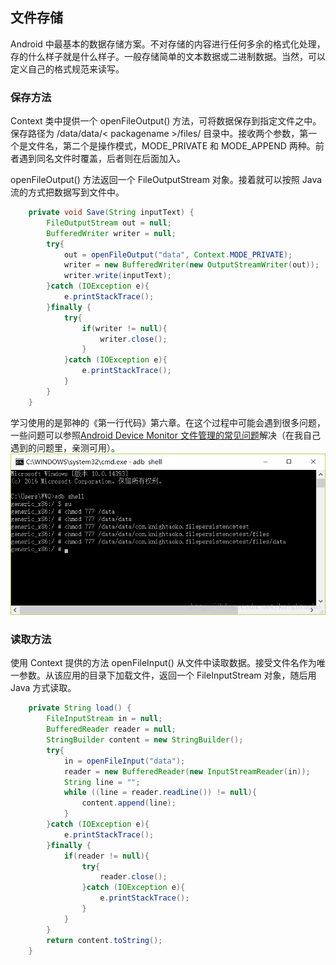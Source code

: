 ## 文件存储

Android 中最基本的数据存储方案。不对存储的内容进行任何多余的格式化处理，存的什么样子就是什么样子。一般存储简单的文本数据或二进制数据。当然，可以定义自己的格式规范来读写。

### 保存方法

Context 类中提供一个 openFileOutput() 方法，可将数据保存到指定文件之中。保存路径为 /data/data/< packagename >/files/ 目录中。接收两个参数，第一个是文件名，第二个是操作模式，MODE_PRIVATE 和 MODE_APPEND 两种。前者遇到同名文件时覆盖，后者则在后面加入。

openFileOutput() 方法返回一个 FileOutputStream 对象。接着就可以按照 Java 流的方式把数据写到文件中。

``` java
    private void Save(String inputText) {
        FileOutputStream out = null;
        BufferedWriter writer = null;
        try{
            out = openFileOutput("data", Context.MODE_PRIVATE);
            writer = new BufferedWriter(new OutputStreamWriter(out));
            writer.write(inputText);
        }catch (IOException e){
            e.printStackTrace();
        }finally {
            try{
                if(writer != null){
                    writer.close();
                }
            }catch (IOException e){
                e.printStackTrace();
            }
        }
    }
```

学习使用的是郭神的《第一行代码》第六章。在这个过程中可能会遇到很多问题，一些问题可以参照[Android Device Monitor 文件管理的常见问题](http://www.jianshu.com/p/d8a9a2918c61)解决（在我自己遇到的问题里，亲测可用）。
![](/assets/adbshellcmd.png)

### 读取方法

使用 Context 提供的方法 openFileInput() 从文件中读取数据。接受文件名作为唯一参数。从该应用的目录下加载文件，返回一个 FileInputStream 对象，随后用 Java 方式读取。

``` java
    private String load() {
        FileInputStream in = null;
        BufferedReader reader = null;
        StringBuilder content = new StringBuilder();
        try{
            in = openFileInput("data");
            reader = new BufferedReader(new InputStreamReader(in));
            String line = "";
            while ((line = reader.readLine()) != null){
                content.append(line);
            }
        }catch (IOException e){
            e.printStackTrace();
        }finally {
            if(reader != null){
                try{
                    reader.close();
                }catch (IOException e){
                    e.printStackTrace();
                }
            }
        }
        return content.toString();
    }
```
